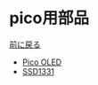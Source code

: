 # pico用部品

[前に戻る](rp-pico.md)

- [Pico OLED](https://www.waveshare.com/wiki/Pico-OLED-1.3)
- [SSD1331](https://tamanegi.digick.jp/computer-embedded/module/ssd1331/)